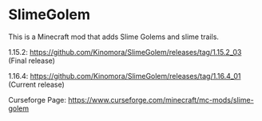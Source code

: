 # SlimeGolem
This is a Minecraft mod that adds Slime Golems and slime trails.

1.15.2:
https://github.com/Kinomora/SlimeGolem/releases/tag/1.15.2_03 (Final release)

1.16.4:
https://github.com/Kinomora/SlimeGolem/releases/tag/1.16.4_01 (Current release)

Curseforge Page:
https://www.curseforge.com/minecraft/mc-mods/slime-golem
